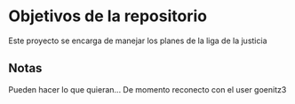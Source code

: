 # Objetivos de la repositorio

Este proyecto se encarga de manejar los planes de la liga de la justicia


## Notas
Pueden hacer lo que quieran...
De momento reconecto con el user goenitz3

